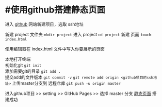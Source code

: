 # #使用github搭建静态页面

进入 [github](https://github.com) 网站新建项目，选取 ssh地址

新建 project 文件夹
`mkdir project`
进入 project
`cd project`
新建 页面
`touch index.html`

使用编辑器在 index.html 文件中写入你要展示的页面

本地打开终端<br>
初始化git
`git init`<br>
添加需要git的目录
`git add .` <br>
提交add的文件版本
`git commit -v`
`git remote add origin <github项目的ssh地址>`
上传master分支到 远程仓库
`git push -u origin master`

进入github项目 >> setting  >> GitHub Pages >> 选择 master 分支
[静态页面](https://ganjuemele.github.io/mele-blog/) 搭建成功